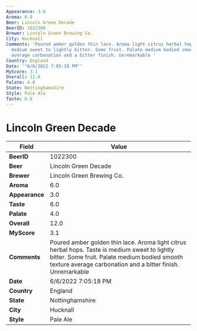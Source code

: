 ```yaml
---
Appearance: 3.0
Aroma: 6.0
Beer: Lincoln Green Decade
BeerID: 1022300
Brewer: Lincoln Green Brewing Co.
City: Hucknall
Comments: 'Poured amber golden thin lace. Aroma light citrus herbal hops. Taste is
  medium sweet to lightly bitter. Some fruit. Palate medium bodied smooth texture
  average carbonation and a bitter finish. Unremarkable '
Country: England
Date: '"6/6/2022 7:05:18 PM"'
MyScore: 3.1
Overall: 12.0
Palate: 4.0
State: Nottinghamshire
Style: Pale Ale
Taste: 6.0
---
```


# Lincoln Green Decade

| Field         | Value |
|---------------|-------|
| **BeerID** | 1022300 |
| **Beer** | Lincoln Green Decade |
| **Brewer** | Lincoln Green Brewing Co. |
| **Aroma** | 6.0 |
| **Appearance** | 3.0 |
| **Taste** | 6.0 |
| **Palate** | 4.0 |
| **Overall** | 12.0 |
| **MyScore** | 3.1 |
| **Comments** | Poured amber golden thin lace. Aroma light citrus herbal hops. Taste is medium sweet to lightly bitter. Some fruit. Palate medium bodied smooth texture average carbonation and a bitter finish. Unremarkable  |
| **Date** | 6/6/2022 7:05:18 PM |
| **Country** | England |
| **State** | Nottinghamshire |
| **City** | Hucknall |
| **Style** | Pale Ale |
